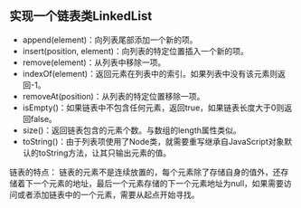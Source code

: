## 实现一个链表类LinkedList
- append(element)：向列表尾部添加一个新的项。
- insert(position, element)：向列表的特定位置插入一个新的项。
- remove(element)：从列表中移除一项。
- indexOf(element)：返回元素在列表中的索引。如果列表中没有该元素则返回-1。
- removeAt(position)：从列表的特定位置移除一项。
- isEmpty()：如果链表中不包含任何元素，返回true，如果链表长度大于0则返回false。
- size()：返回链表包含的元素个数。与数组的length属性类似。
- toString()：由于列表项使用了Node类，就需要重写继承自JavaScript对象默认的toString方法，让其只输出元素的值。


链表的特点： 
  链表的元素不是连续放置的，每个元素除了存储自身的值外，还存储着下一个元素的地址，最后一个元素存储的下一个元素地址为null，如果需要访问或者添加链表中的一个元素，需要从起点开始寻找。

